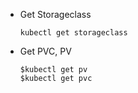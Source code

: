 - Get Storageclass

  `kubectl get storageclass`

- Get PVC, PV

  ```
  $kubectl get pv
  $kubectl get pvc
  ```
  
